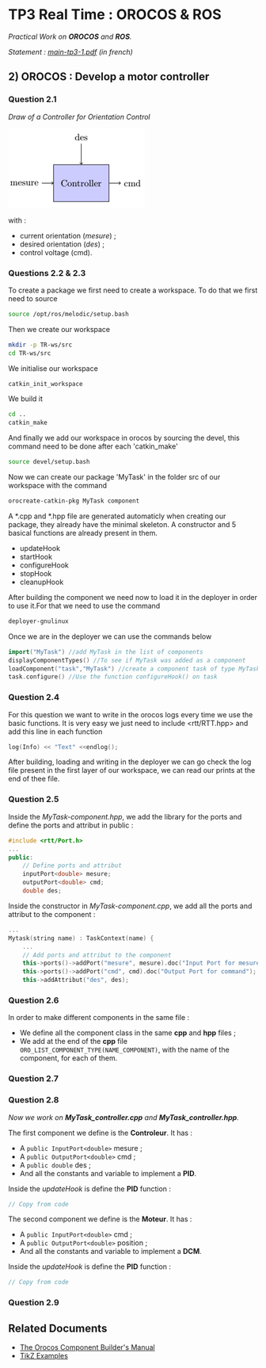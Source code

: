# TP3 Real Time : OROCOS & ROS

*Practical Work on **OROCOS** and **ROS**.*

*Statement : [*main-tp3-1.pdf*](main-tp3-1.pdf) (in french)*

## 2) OROCOS : Develop a motor controller

### Question 2.1

*Draw of a Controller for Orientation Control*

![Alt text](pictures/sadt.png?raw=true "SADT Controller")

with :

- current orientation (*mesure*) ;
- desired orientation (*des*) ;
- control voltage (cmd).

### Questions 2.2 & 2.3

To create a package we first need to create a workspace.
To do that we first need to source
```sh
source /opt/ros/melodic/setup.bash
```
Then we create our workspace
```sh
mkdir -p TR-ws/src
cd TR-ws/src
```
We initialise our workspace
```sh
catkin_init_workspace
```
We build it
```sh
cd .. 
catkin_make
```
And finally we add our workspace in orocos by sourcing the devel, this command need to be done after each 'catkin_make' 
```sh
source devel/setup.bash
```
Now we can create our package 'MyTask' in the folder src of our workspace with the command
```sh
orocreate-catkin-pkg MyTask component
```
A *.cpp and *.hpp file are generated automaticly when creating our package, they already have the minimal skeleton. A constructor and 5 basical functions are already present in them.

- updateHook
- startHook
- configureHook
- stopHook
- cleanupHook

After building the component we need now to load it in the deployer in order to use it.For that we need to use the command
```sh
deployer-gnulinux
```
Once we are in the deployer we can use the commands below
```cpp
import("MyTask") //add MyTask in the list of components
displayComponentTypes() //To see if MyTask was added as a component
loadComponent("task","MyTask") //create a component task of type MyTask
task.configure() //Use the function configureHook() on task
```

### Question 2.4

For this question we want to write in the orocos logs every time we use the basic functions. It is very easy we just need to include <rtt/RTT.hpp> and add this line in each function
```cpp
log(Info) << "Text" <<endlog();
```
After building, loading and writing in the deployer we can go check the log file present in the first layer of our workspace, we can read our prints at the end of thee file.

### Question 2.5

Inside the *MyTask-component.hpp*, we add the library for the ports and define the ports and attribut in public :

```cpp
#include <rtt/Port.h>
...
public:
    // Define ports and attribut
    inputPort<double> mesure;
    outputPort<double> cmd;
    double des;
```

Inside the constructor in *MyTask-component.cpp*, we add all the ports and attribut to the component :

```cpp
...
Mytask(string name) : TaskContext(name) {
    ...
    // Add ports and attribut to the component
    this->ports()->addPort("mesure", mesure).doc("Input Port for mesure");
    this->ports()->addPort("cmd", cmd).doc("Output Port for command");
    this->addAttribut("des", des);
```

### Question 2.6

In order to make different components in the same file :

- We define all the component class in the same **cpp** and **hpp** files ;
- We add at the end of the **cpp** file `ORO_LIST_COMPONENT_TYPE(NAME_COMPONENT)`, with the name of the component, for each of them.

### Question 2.7



### Question 2.8

*Now we work on **MyTask_controller.cpp** and **MyTask_controller.hpp**.*

The first component we define is the **Controleur**. It has :

- A `public InputPort<double>` mesure ;
- A `public OutputPort<double>` cmd ;
- A `public double` des ;
- And all the constants and variable to implement a **PID**.

Inside the *updateHook* is define the **PID** function :
```cpp
// Copy from code
```

The second component we define is the **Moteur**. It has :

- A `public InputPort<double>` cmd ;
- A `public OutputPort<double>` position ;
- And all the constants and variable to implement a **DCM**.

Inside the *updateHook* is define the **PID** function :
```cpp
// Copy from code
```

### Question 2.9


## Related Documents

- [The Orocos Component Builder's Manual](https://www.orocos.org/stable/documentation/rtt/v2.x/doc-xml/orocos-components-manual.html)
- [TikZ Examples](https://texample.net/tikz/examples/)